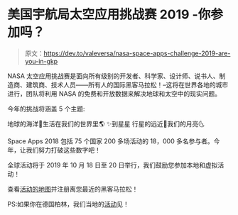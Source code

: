 # 美国宇航局太空应用挑战赛 2019 -你参加吗？

> 原文：<https://dev.to/valeversa/nasa-space-apps-challenge-2019-are-you-in-gkp>

NASA 太空应用挑战赛是面向所有级别的开发者、科学家、设计师、说书人、制造商、建筑商、技术人员——所有人的国际黑客马拉松！–这将在世界各地的城市进行，团队将利用 NASA 的免费和开放数据来解决地球和太空中的现实问题。

今年的挑战将涵盖 5 个主题:

地球的海洋🌊生活在我们的世界里🌎
✨到星星
行星的远近🚀我们的月亮🌜

Space Apps 2018 包括 75 个国家 200 多场活动的 18，000 多名参与者。今年，让我们努力打破这些数字吧！

全球活动将于 2019 年 10 月 18 日至 20 日举行，我们鼓励您参加本地和虚拟活动！

查看[活动的地图](https://2019.spaceappschallenge.org/locations/map)并注册离您最近的黑客马拉松！

PS:如果你在德国柏林，我们当地的[活动](https://2019.spaceappschallenge.org/locations/berlin-germany/)见！